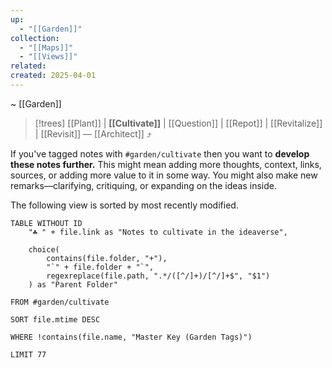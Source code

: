 ```yaml
---
up:
  - "[[Garden]]"
collection:
  - "[[Maps]]"
  - "[[Views]]"
related: 
created: 2025-04-01
---
```

 ~ [[Garden]] 

> [!trees] [[Plant]] | **[[Cultivate]]** | [[Question]] | [[Repot]] | [[Revitalize]] | [[Revisit]] — [[Architect]] ⤴️

If you've tagged notes with `#garden/cultivate` then you want to **develop these notes further.** This might mean adding more thoughts, context, links, sources, or adding more value to it in some way. You might also make new remarks—clarifying, critiquing, or expanding on the ideas inside. 

The following view is sorted by most recently modified.

```dataview
TABLE WITHOUT ID
    "☘ " + file.link as "Notes to cultivate in the ideaverse",
    
    choice(
        contains(file.folder, "+"),
        "`" + file.folder + "`",
        regexreplace(file.path, ".*/([^/]+)/[^/]+$", "$1")
    ) as "Parent Folder"

FROM #garden/cultivate

SORT file.mtime DESC

WHERE !contains(file.name, "Master Key (Garden Tags)")

LIMIT 77
```
